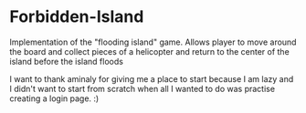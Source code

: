 # Forbidden-Island

Implementation of the "flooding island" game. 
Allows player to move around the board and collect pieces of a helicopter 
and return to the center of the island before the island floods 

I want to thank aminaly for giving me a place to start because I am lazy and I didn't want to start from scratch when all I wanted to do was practise creating a login page. :)
